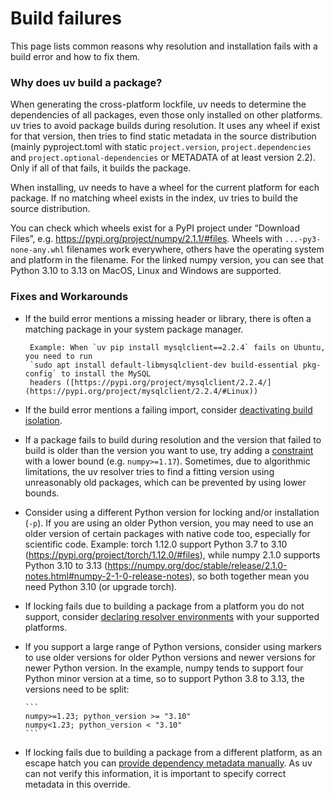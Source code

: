 # Build failures

This page lists common reasons why resolution and installation fails with a build error and how to
fix them.

### Why does uv build a package?

When generating the cross-platform lockfile, uv needs to determine the dependencies of all packages,
even those only installed on other platforms. uv tries to avoid package builds during resolution. It
uses any wheel if exist for that version, then tries to find static metadata in the source
distribution (mainly pyproject.toml with static `project.version`, `project.dependencies` and
`project.optional-dependencies` or METADATA of at least version 2.2). Only if all of that fails, it
builds the package.

When installing, uv needs to have a wheel for the current platform for each package. If no matching
wheel exists in the index, uv tries to build the source distribution.

You can check which wheels exist for a PyPI project under “Download Files”, e.g.
https://pypi.org/project/numpy/2.1.1/#files. Wheels with `...-py3-none-any.whl` filenames work
everywhere, others have the operating system and platform in the filename. For the linked numpy
version, you can see that Python 3.10 to 3.13 on MacOS, Linux and Windows are supported.

### Fixes and Workarounds

- If the build error mentions a missing header or library, there is often a matching package in your
  system package manager.

       Example: When `uv pip install mysqlclient==2.2.4` fails on Ubuntu, you need to run
       `sudo apt install default-libmysqlclient-dev build-essential pkg-config` to install the MySQL
       headers ([https://pypi.org/project/mysqlclient/2.2.4/](https://pypi.org/project/mysqlclient/2.2.4/#Linux))

- If the build error mentions a failing import, consider
  [deactivating build isolation](https://docs.astral.sh/uv/concepts/projects/#build-isolation).
- If a package fails to build during resolution and the version that failed to build is older than
  the version you want to use, try adding a
  [constraint](https://docs.astral.sh/uv/reference/settings/#constraint-dependencies) with a lower
  bound (e.g. `numpy>=1.17`). Sometimes, due to algorithmic limitations, the uv resolver tries to
  find a fitting version using unreasonably old packages, which can be prevented by using lower
  bounds.
- Consider using a different Python version for locking and/or installation (`-p`). If you are using
  an older Python version, you may need to use an older version of certain packages with native code
  too, especially for scientific code. Example: torch 1.12.0 support Python 3.7 to 3.10
  (https://pypi.org/project/torch/1.12.0/#files), while numpy 2.1.0 supports Python 3.10 to 3.13
  (https://numpy.org/doc/stable/release/2.1.0-notes.html#numpy-2-1-0-release-notes), so both
  together mean you need Python 3.10 (or upgrade torch).
- If locking fails due to building a package from a platform you do not support, consider
  [declaring resolver environments](https://docs.astral.sh/uv/reference/settings/#environments) with
  your supported platforms.
- If you support a large range of Python versions, consider using markers to use older versions for
  older Python versions and newer versions for newer Python version. In the example, numpy tends to
  support four Python minor version at a time, so to support Python 3.8 to 3.13, the versions need
  to be split:

      ```
      numpy>=1.23; python_version >= "3.10"
      numpy<1.23; python_version < "3.10"
      ```

- If locking fails due to building a package from a different platform, as an escape hatch you can
  [provide dependency metadata manually](https://docs.astral.sh/uv/reference/settings/#dependency-metadata).
  As uv can not verify this information, it is important to specify correct metadata in this
  override.
